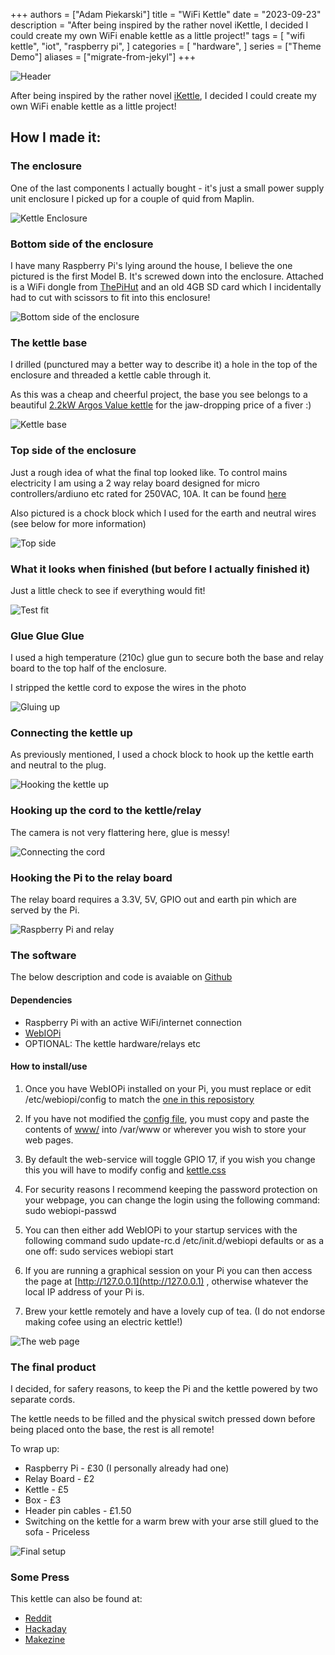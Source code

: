+++
authors = ["Adam Piekarski"]
title = "WiFi Kettle"
date = "2023-09-23"
description = "After being inspired by the rather novel iKettle, I decided I could create my own WiFi enable kettle as a little project!"
tags = [
    "wifi kettle",
    "iot",
    "raspberry pi",
]
categories = [
    "hardware",
]
series = ["Theme Demo"]
aliases = ["migrate-from-jekyl"]
+++

![Header](images/header.jpg)

After being inspired by the rather novel [iKettle](http://www.firebox.com/product/6068/iKettle), I decided I could create my own WiFi enable kettle as a little project!

## How I made it:

### The enclosure
One of the last components I actually bought - it's just a small power supply unit enclosure I picked up for a couple of quid from Maplin.

![Kettle Enclosure](images/kettle1.jpg)

### Bottom side of the enclosure
I have many Raspberry Pi's lying around the house, I believe the one pictured is the first Model B. It's screwed down into the enclosure. Attached is a WiFi dongle from [ThePiHut](http://thepihut.com/products/usb-wifi-adapter-for-the-raspberry-pi) and an old 4GB SD card which I incidentally had to cut with scissors to fit into this enclosure!

![Bottom side of the enclosure](images/kettle2.jpg)

### The kettle base
I drilled (punctured may a better way to describe it) a hole in the top of the enclosure and threaded a kettle cable through it.

As this was a cheap and cheerful project, the base you see belongs to a beautiful [2.2kW Argos Value kettle](https://www.argos-support.co.uk/instruction-manual/9016710-simple-value-kettle-wht.pdf) for the jaw-dropping price of a fiver :)

![Kettle base](images/kettle3.jpg)
### Top side of the enclosure
Just a rough idea of what the final top looked like. To control mains electricity I am using a 2 way relay board designed for micro controllers/ardiuno etc rated for 250VAC, 10A. It can be found [here](https://www.amazon.co.uk/gp/product/B009P04ZKC)

Also pictured is a chock block which I used for the earth and neutral wires (see below for more information)

![Top side](images/kettle4.jpg)

### What it looks when finished (but before I actually finished it)
Just a little check to see if everything would fit!

![Test fit](images/kettle5.jpg)

### Glue Glue Glue
I used a high temperature (210c) glue gun to secure both the base and relay board to the top half of the enclosure.

I stripped the kettle cord to expose the wires in the photo

![Gluing up](images/kettle6.jpg)

### Connecting the kettle up
As previously mentioned, I used a chock block to hook up the kettle earth and neutral to the plug.

![Hooking the kettle up](images/kettle7.jpg)

### Hooking up the cord to the kettle/relay
The camera is not very flattering here, glue is messy!

![Connecting the cord](images/kettle8.jpg)

### Hooking the Pi to the relay board
The relay board requires a 3.3V, 5V, GPIO out and earth pin which are served by the Pi.

![Raspberry Pi and relay](images/kettle9.jpg)

### The software
The below description and code is avaiable on [Github](https://github.com/fatcookies/wifikettle)

#### Dependencies
- Raspberry Pi with an active WiFi/internet connection
- [WebIOPi](http://webiopi.trouch.com/)
- OPTIONAL: The kettle hardware/relays etc

#### How to install/use
1. Once you have WebIOPi installed on your Pi, you must replace or edit /etc/webiopi/config to match the [one in this reposistory](https://github.com/fatcookies/wifikettle/blob/master/config)

2. If you have not modified the [config file](https://github.com/fatcookies/wifikettle/blob/master/config), you must copy and paste the contents of [www/](https://github.com/fatcookies/wifikettle/blob/master/www/) into /var/www or wherever you wish to store your web pages.

3. By default the web-service will toggle GPIO 17, if you wish you change this you will have to modify config and [kettle.css](https://github.com/fatcookies/wifikettle/blob/master/www/kettle.css)

4. For security reasons I recommend keeping the password protection on your webpage, you can change the login using the following command: sudo webiopi-passwd

5. You can then either add WebIOPi to your startup services with the following command sudo update-rc.d /etc/init.d/webiopi defaults or as a one off: sudo services webiopi start

6. If you are running a graphical session on your Pi you can then access the page at [http://127.0.0.1](http://127.0.0.1) , otherwise whatever the local IP address of your Pi is.

7. Brew your kettle remotely and have a lovely cup of tea. (I do not endorse making cofee using an electric kettle!)

![The web page](images/kettle9a.jpg)

### The final product
I decided, for safery reasons, to keep the Pi and the kettle powered by two separate cords.

The kettle needs to be filled and the physical switch pressed down before being placed onto the base, the rest is all remote!

To wrap up:

- Raspberry Pi - £30 (I personally already had one)
- Relay Board - £2
- Kettle - £5
- Box - £3
- Header pin cables - £1.50
- Switching on the kettle for a warm brew with your arse still glued to the sofa - Priceless

![Final setup](images/kettle10.jpg)


### Some Press
This kettle can also be found at:

* [Reddit](https://web.archive.org/web/20190608085815/https://www.reddit.com/r/DIY/comments/351my1/ive_created_my_own_wifi_enabled_kettle/)
* [Hackaday](http://hackaday.com/2015/05/08/turning-on-the-kettle-with-your-phone/)
* [Makezine](http://makezine.com/2015/05/11/diy-raspberry-pi-powered-wi-fi-enabled-kettle/)

